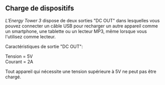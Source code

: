 ## Charge de dispositifs 

*L'Energy Tower 3* dispose de deux sorties "DC OUT" dans lesquelles vous pouvez connecter un câble USB pour recharger un autre appareil comme un smartphone, une tablette ou un lecteur MP3, même lorsque vous l'utilisez comme lecteur.

Caractéristiques de sortie "DC OUT": <br> 

Tension = 5V <br> 
Courant = 2A 

Tout appareil qui nécessite une tension supérieure à 5V ne peut pas être chargé. 
